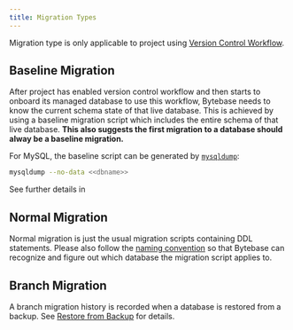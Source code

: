 ```yaml
---
title: Migration Types
---
```


<hint-block type="info">

Migration type is only applicable to project using <a href="/docs/vcs-integration/overview">Version Control Workflow</a>.

</hint-block>

## Baseline Migration

After project has enabled version control workflow and then starts to onboard its managed database to use this workflow, Bytebase needs to know the current schema state of that live database. This is achieved by using a baseline migration script which includes the entire schema of that live database. **This also suggests the first migration to a database should alway be a baseline migration.**

For MySQL, the baseline script can be generated by [`mysqldump`](https://dev.mysql.com/doc/refman/8.0/en/mysqldump.html#option_mysqldump_no-data):

```bash
mysqldump --no-data <<dbname>>
```

See further details in

<doc-link-block url="/docs/vcs-integration/create-the-first-baseline-migration" title="Create the first baseline migration"></doc-link-block>

## Normal Migration

Normal migration is just the usual migration scripts containing DDL statements. Please also follow the [naming convention](/docs/vcs-integration/name-and-organize-schema-files) so that Bytebase can recognize and figure out which database the migration script applies to.

## Branch Migration

A branch migration history is recorded when a database is restored from a backup. See [Restore from Backup](/docs/disaster-recovery/backup-restore-database/restore-from-backup#step-4-view-the-restored-database) for details.
